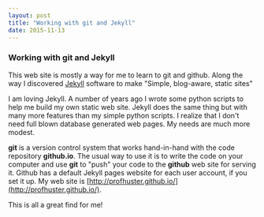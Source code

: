 ```yaml
---
layout: post
title: "Working with git and Jekyll"
date: 2015-11-13
---
```

### Working with git and Jekyll
This web site is mostly a way for me to learn to git and github. Along the way I 
discovered [Jekyll](https://jekyllrb.com/ "Simple, blog-aware, static sites") software
to make &quot;Simple, blog-aware, static sites&quot;

I am loving Jekyll. A number of years ago I wrote some python scripts to help me build
my own static web site. Jekyll does the same thing but with many more features than
my simple python scripts. I realize that I don&#39;t need full blown database generated
web pages. My needs are much more modest. 

**git** is a version control system that works hand-in-hand with the code repository
**github.io**. The usual way to use it is to write the code on your computer and use 
**git** to &quot;push&quot; your code to the **github** web site for serving it.
Github has a default Jekyll pages website for each user account, if you set 
it up. My web site is [http://profhuster.github.io/](http://profhuster.github.io/). 

This is all a great find for me!